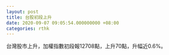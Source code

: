```yaml
---
layout: post
title: 台股初段上升
date: 2020-09-07 09:05:54.000000000 +08:00
categories: rthk
---
```


台灣股市上升，加權指數初段報12708點，上升70點，升幅近0.6%。

